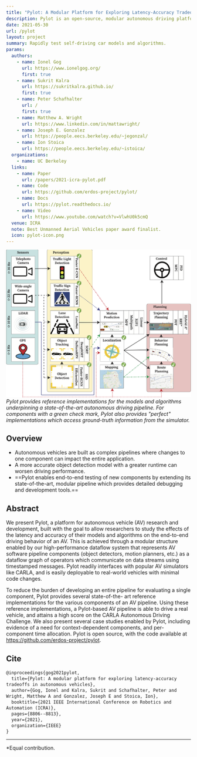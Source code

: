 ```yaml
---
title: "Pylot: A Modular Platform for Exploring Latency-Accuracy Tradeoffs in Autonomous Vehicles"
description: Pylot is an open-source, modular autonomous driving platform.
date: 2021-05-30
url: /pylot
layout: project
summary: Rapidly test self-driving car models and algorithms.
params:
  authors:
    - name: Ionel Gog
      url: https://www.ionelgog.org/
      first: true
    - name: Sukrit Kalra
      url: https://sukritkalra.github.io/
      first: true
    - name: Peter Schafhalter
      url: /
      first: true
    - name: Matthew A. Wright
      url: https://www.linkedin.com/in/mattawright/
    - name: Joseph E. Gonzalez
      url: https://people.eecs.berkeley.edu/~jegonzal/
    - name: Ion Stoica
      url: https://people.eecs.berkeley.edu/~istoica/
  organizations:
    - name: UC Berkeley
  links:
    - name: Paper
      url: /papers/2021-icra-pylot.pdf
    - name: Code
      url: https://github.com/erdos-project/pylot/
    - name: Docs
      url: https://pylot.readthedocs.io/
    - name: Video
      url: https://www.youtube.com/watch?v=VlwhU0k5cmQ
  venue: ICRA
  note: Best Unmanned Aerial Vehicles paper award finalist.
  icon: pylot-icon.png
---
```


![Pylot Pipeline](pylot-pipeline.png)
*Pylot provides reference implementations for the models and algorithms
underpinning a state-of-the-art autonomous driving pipeline. For components
with a green check mark, Pylot also provides "perfect" implementations which
access ground-truth information from the simulator.*


## Overview

- Autonomous vehicles are built as complex pipelines where changes to one
  component can impact the entire application.
- A more accurate object detection model with a greater runtime can worsen
  driving performance.
- ==Pylot enables end-to-end testing of new components by extending its
  state-of-the-art, modular pipeline which provides detailed debugging and
  development tools.==

## Abstract

We present Pylot, a platform for autonomous vehicle (AV) research and
development, built with the goal to allow researchers to study the effects of
the latency and accuracy of their models and algorithms on the end-to-end
driving behavior of an AV. This is achieved through a modular structure enabled
by our high-performance dataflow system that represents AV software pipeline
components (object detectors, motion planners, etc.) as a dataflow graph of
operators which communicate on data streams using timestamped messages. Pylot
readily interfaces with popular AV simulators like CARLA, and is easily
deployable to real-world vehicles with minimal code changes.

To reduce the burden of developing an entire pipeline for evaluating a single
component, Pylot provides several state-of-the- art reference implementations
for the various components of an AV pipeline. Using these reference
implementations, a Pylot-based AV pipeline is able to drive a real vehicle, and
attains a high score on the CARLA Autonomous Driving Challenge. We also present
several case studies enabled by Pylot, including evidence of a need for
context-dependent components, and per-component time allocation. Pylot is open
source, with the code available at https://github.com/erdos-project/pylot.

## Cite
```
@inproceedings{gog2021pylot,
  title={Pylot: A modular platform for exploring latency-accuracy tradeoffs in autonomous vehicles},
  author={Gog, Ionel and Kalra, Sukrit and Schafhalter, Peter and Wright, Matthew A and Gonzalez, Joseph E and Stoica, Ion},
  booktitle={2021 IEEE International Conference on Robotics and Automation (ICRA)},
  pages={8806--8813},
  year={2021},
  organization={IEEE}
}
```

---
*Equal contribution.